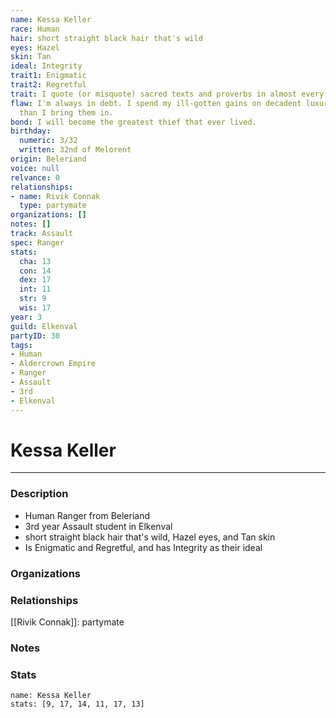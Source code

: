 ```yaml
---
name: Kessa Keller
race: Human
hair: short straight black hair that's wild
eyes: Hazel
skin: Tan
ideal: Integrity
trait1: Enigmatic
trait2: Regretful
trait: I quote (or misquote) sacred texts and proverbs in almost every situation.
flaw: I'm always in debt. I spend my ill-gotten gains on decadent luxuries faster
  than I bring them in.
bond: I will become the greatest thief that ever lived.
birthday:
  numeric: 3/32
  written: 32nd of Melorent
origin: Beleriand
voice: null
relvance: 0
relationships:
- name: Rivik Connak
  type: partymate
organizations: []
notes: []
track: Assault
spec: Ranger
stats:
  cha: 13
  con: 14
  dex: 17
  int: 11
  str: 9
  wis: 17
year: 3
guild: Elkenval
partyID: 30
tags:
- Human
- Aldercrown Empire
- Ranger
- Assault
- 3rd
- Elkenval
---
```

# Kessa Keller
---
### Description
- Human Ranger from Beleriand
- 3rd year Assault student in Elkenval
- short straight black hair that's wild, Hazel eyes, and Tan skin
- Is Enigmatic and Regretful, and has Integrity as their ideal

### Organizations

### Relationships
[[Rivik Connak]]: partymate

### Notes

### Stats
```statblock
name: Kessa Keller
stats: [9, 17, 14, 11, 17, 13]
```